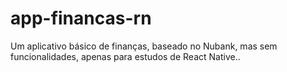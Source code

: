 # app-financas-rn
Um aplicativo básico de finanças, baseado no Nubank, mas sem funcionalidades, apenas para estudos de React Native..
